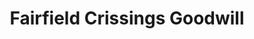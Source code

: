---
title: "Fairfield Crissings Goodwill"
url: /fairfield/fairfield-crissings-goodwill/
shop: Gebrauchtwaren
---